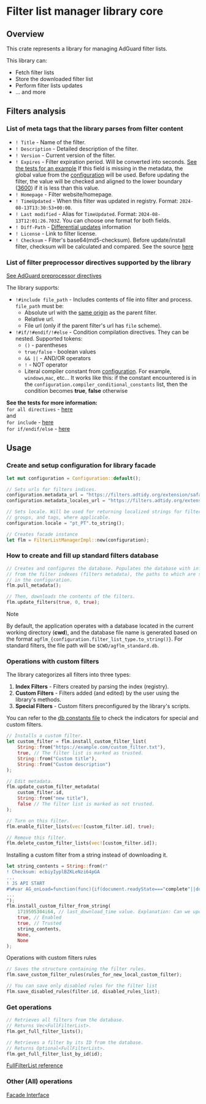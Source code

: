 # Filter list manager library core

## Overview

This crate represents a library for managing AdGuard filter lists.

This library can:

- Fetch filter lists
- Store the downloaded filter list
- Perform filter lists updates
- ... and more

## Filters analysis

### List of meta tags that the library parses from filter content

- `! Title` - Name of the filter.
- `! Description` - Detailed description of the filter.
- `! Version` - Current version of the filter.
- `! Expires` - Filter expiration period. Will be converted into seconds. [See the tests for an example](./src/filters/parser/metadata/parsers/expires.rs) If this field is missing in the metadata, the global value from the [configuration](./src/manager/models/configuration/mod.rs) will be used. Before updating the filter, the value will be checked and aligned to the lower boundary ([3600](./src/manager/models/configuration/mod.rs)) if it is less than this value.
- `! Homepage` - Filter website/homepage.
- `! TimeUpdated` - When this filter was updated in registry. Format: `2024-08-13T13:30:53+00:00`.
- `! Last modified` - Alias for `TimeUpdated`. Format: `2024-08-13T12:01:26.703Z`. You can choose one format for both fields.
- `! Diff-Path` - [Differential updates](https://github.com/ameshkov/diffupdates?tab=readme-ov-file#-diff-path) information
- `! License` - Link to filter license.
- `! Checksum` - Filter's base64(md5-checksum). Before update/install filter, checksum will be calculated and compared. See the source [here](./src/filters/parser/checksum_validator.rs)

### List of filter preprocessor directives supported by the library

[See AdGuard preprocessor directives](https://adguard.com/kb/general/ad-filtering/create-own-filters/#preprocessor-directives)

The library supports:

- `!#include file_path` - Includes contents of file into filter and process. `file_path` must be:
    - Absolute url with the [same origin](https://developer.mozilla.org/en-US/docs/Web/Security/Same-origin_policy) as the parent filter.
    - Relative url.
    - File url (only if the parent filter's url has `file` scheme).
- `!#if/!#endif/!#else` - Condition compilation directives. They can be nested. Supported tokens:
    - `()` - parentheses
    - `true/false` - boolean values
    - `&& ||` - AND/OR operators
    - `!` - NOT operator
    - Literal compiler constant from [configuration](./src/manager/models/configuration). For example, `windows`,`mac`, etc... It works like this: if the constant encountered is in the `configuration.compiler_conditional_constants` list, then the condition becomes **true**, **false** otherwise

**See the tests for more information:**\
`for all directives` - [here](./src/filters/parser.rs)\
and\
`for include` - [here](./src/filters/parser/include_processor.rs)\
`for if/endif/else` - [here](./src/filters/parser/boolean_expression_parser.rs)

## Usage

### Create and setup configuration for library facade

```rust
let mut configuration = Configuration::default();

// Sets urls for filters indices.
configuration.metadata_url = "https://filters.adtidy.org/extension/safari/filters.json".to_string();
configuration.metadata_locales_url = "https://filters.adtidy.org/extension/safari/filters_i18n.json".to_string();

// Sets locale. Will be used for returning localized strings for filters,
// groups, and tags, where applicable.
configuration.locale = "pt_PT".to_string();

// Creates facade instance
let flm = FilterListManagerImpl::new(configuration);
```

### How to create and fill up standard filters database

```rust
// Creates and configures the database. Populates the database with information
// from the filter indexes (filters metadata), the paths to which are specified
// in the configuration.
flm.pull_metadata();

// Then, downloads the contents of the filters.
flm.update_filters(true, 0, true);
```

> [!NOTE]
> By default, the application operates with a database located in the current
> working directory (**cwd**), and the database file name is generated based on
> the format `agflm_{configuration.filter_list_type.to_string()}`. For standard
> filters, the file path will be `$CWD/agflm_standard.db`.

### Operations with custom filters

The library categorizes all filters into three types:

1. **Index Filters** - Filters created by parsing the index (registry).
2. **Custom Filters** - Filters added (and edited) by the user using the
   library's methods.
3. **Special Filters** - Custom filters preconfigured by the library's scripts.

You can refer to the [db constants file][constants] to check the indicators for
special and custom filters.

```rust
// Installs a custom filter.
let custom_filter = flm.install_custom_filter_list(
    String::from("https://example.com/custom_filter.txt"),
    true, // The filter list is marked as trusted.
    String::from("Custom title"),
    String::from("Custom description")
);

// Edit metadata.
flm.update_custom_filter_metadata(
    custom_filter.id,
    String::from("new title"),
    false // The filter list is marked as not trusted.
);

// Turn on this filter.
flm.enable_filter_lists(vec![custom_filter.id], true);

// Remove this filter.
flm.delete_custom_filter_lists(vec![custom_filter.id]);
```

Installing a custom filter from a string instead of downloading it.

```rust
let string_contents = String::from(r"
! Checksum: ecbiyIyplBZKLeNzi64pGA
...
! JS API START
#%#var AG_onLoad=function(func){if(document.readyState==="complete"||document.readyState==="interactive")func();else
... 
");
flm.install_custom_filter_from_string(
    1719505304i64, // last_download_time value. Explanation: Can we update filter? Answer: (filter.last_download_time + filter.expires < now()) 
    true, // Enabled
    true, // Trusted
    string_contents,
    None,
    None
);
```

[constants]: ./crates/filter-list-manager/src/storage/constants.rs

Operations with custom filters rules

```rust
// Saves the structure containing the filter rules.
flm.save_custom_filter_rules(rules_for_new_local_custom_filter);

// You can save only disabled rules for the filter list 
flm.save_disabled_rules(filter.id, disabled_rules_list);
```

### Get operations

```rust
// Retrieves all filters from the database.
// Returns Vec<FullFilterList>.
flm.get_full_filter_lists();

// Retrieves a filter by its ID from the database.
// Returns Optional<FullFilterList>.
flm.get_full_filter_list_by_id(id);
```

[FullFilterList reference](./src/manager/models/full_filter_list.rs)

### Other (All) operations

[Facade Interface](./src/manager/mod.rs)
